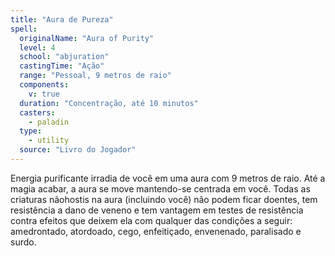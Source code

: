 ```yaml
---
title: "Aura de Pureza"
spell:
  originalName: "Aura of Purity"
  level: 4
  school: "abjuration"
  castingTime: "Ação"
  range: "Pessoal, 9 metros de raio"
  components:
    v: true
  duration: "Concentração, até 10 minutos"
  casters:
    - paladin
  type:
    - utility
  source: "Livro do Jogador"
---
```


Energia purificante irradia de você em uma aura com 9 metros de raio. Até a magia acabar, a aura se move mantendo-se centrada em você. Todas as criaturas nãohostis na aura (incluindo você) não podem ficar doentes, tem resistência a dano de veneno e tem vantagem em testes de resistência contra efeitos que deixem ela com qualquer das condições a seguir: amedrontado, atordoado, cego, enfeitiçado, envenenado, paralisado e surdo.
